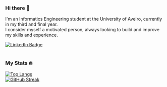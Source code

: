 ### Hi there 👋
I'm an Informatics Engineering student at the University of Aveiro, currently in my third and final year.
<br>
I consider myself a motivated person, always looking to build and improve my skills and experience.  

<div id="badges">
  <a href="https://www.linkedin.com/in/tomascandeias/">
    <img src="https://img.shields.io/badge/LinkedIn-blue?style=for-the-badge&logo=linkedin&logoColor=white" alt="LinkedIn Badge"/>
  </a>
 </div>
 
 <br>
 
### My Stats 🔥
[![Top Langs](https://github-readme-stats.vercel.app/api/top-langs/?username=tomascandeias&layout=compact&theme=vision-friendly-dark)](https://github.com/anuraghazra/github-readme-stats)
 <br>
[![GitHub Streak](http://github-readme-streak-stats.herokuapp.com?user=tomascandeias&theme=dark&background=000000)](https://git.io/streak-stats)



<!--
**tomascandeias/tomascandeias** is a ✨ _special_ ✨ repository because its `README.md` (this file) appears on your GitHub profile.

Here are some ideas to get you started:

- 🔭 I’m currently working on ...
- 🌱 I’m currently learning ...
- 👯 I’m looking to collaborate on ...
- 🤔 I’m looking for help with ...
- 💬 Ask me about ...
- 📫 How to reach me: ...
- 😄 Pronouns: ...
- ⚡ Fun fact: ...
-->
